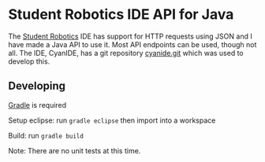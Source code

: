 # Student Robotics IDE API for Java

The [Student Robotics](https://www.studentrobotics.org/) IDE has support for HTTP requests using JSON and I have made a Java API to use it.
Most API endpoints can be used, though not all.
The IDE, CyanIDE, has a git repository [cyanide.git](https://www.studentrobotics.org/cgit/cyanide.git/) which was used to develop this.

Developing
----------
[Gradle](http://www.gradle.org/) is required

Setup eclipse: run `gradle eclipse` then import into a workspace

Build: run `gradle build`

Note: There are no unit tests at this time.
